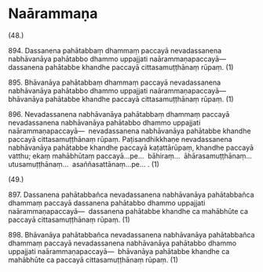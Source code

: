 

# Naārammaṇa






(48.)

894\. Dassanena pahātabbaṃ dhammaṃ paccayā nevadassanena nabhāvanāya pahātabbo dhammo uppajjati naārammaṇapaccayā—  dassanena pahātabbe khandhe paccayā cittasamuṭṭhānaṃ rūpaṃ. (1)

895\. Bhāvanāya pahātabbaṃ dhammaṃ paccayā nevadassanena nabhāvanāya pahātabbo dhammo uppajjati naārammaṇapaccayā—  bhāvanāya pahātabbe khandhe paccayā cittasamuṭṭhānaṃ rūpaṃ. (1)

896\. Nevadassanena nabhāvanāya pahātabbaṃ dhammaṃ paccayā nevadassanena nabhāvanāya pahātabbo dhammo uppajjati naārammaṇapaccayā—  nevadassanena nabhāvanāya pahātabbe khandhe paccayā cittasamuṭṭhānaṃ rūpaṃ. Paṭisandhikkhaṇe nevadassanena nabhāvanāya pahātabbe khandhe paccayā kaṭattārūpaṃ, khandhe paccayā vatthu; ekaṃ mahābhūtaṃ paccayā…pe…  bāhiraṃ…  āhārasamuṭṭhānaṃ…  utusamuṭṭhānaṃ…  asaññasattānaṃ…pe… . (1)

(49.)

897\. Dassanena pahātabbañca nevadassanena nabhāvanāya pahātabbañca dhammaṃ paccayā dassanena pahātabbo dhammo uppajjati naārammaṇapaccayā—  dassanena pahātabbe khandhe ca mahābhūte ca paccayā cittasamuṭṭhānaṃ rūpaṃ. (1)

898\. Bhāvanāya pahātabbañca nevadassanena nabhāvanāya pahātabbañca dhammaṃ paccayā nevadassanena nabhāvanāya pahātabbo dhammo uppajjati naārammaṇapaccayā—  bhāvanāya pahātabbe khandhe ca mahābhūte ca paccayā cittasamuṭṭhānaṃ rūpaṃ. (1)



